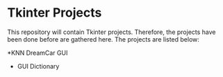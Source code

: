 # Tkinter Projects

This repository will contain Tkinter projects. Therefore, the projects have been done before are gathered here. The projects are listed below:

*KNN DreamCar GUI
* GUI Dictionary
